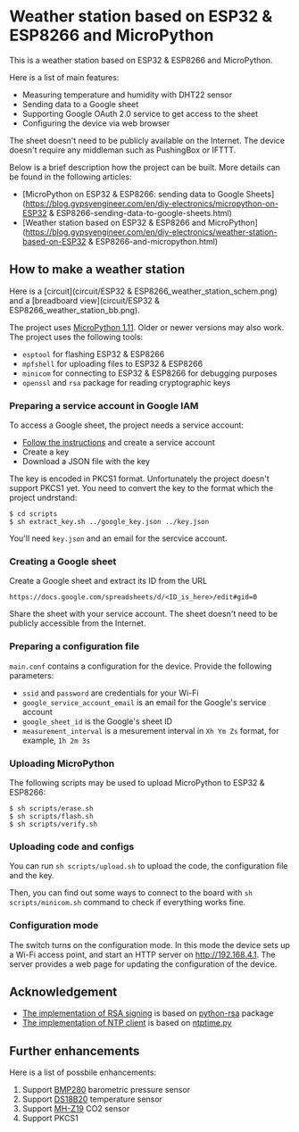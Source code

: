 # Weather station based on ESP32 & ESP8266 and MicroPython

This is a weather station based on ESP32 & ESP8266 and MicroPython.

Here is a list of main features:

*  Measuring temperature and humidity with DHT22 sensor
*  Sending data to a Google sheet
*  Supporting Google OAuth 2.0 service to get access to the sheet
*  Configuring the device via web browser

The sheet doesn't need to be publicly available on the Internet. The device doesn't require any middleman such as PushingBox or IFTTT.

Below is a brief description how the project can be built. More details can be found in the following articles:

*  [MicroPython on ESP32 & ESP8266: sending data to Google Sheets](https://blog.gypsyengineer.com/en/diy-electronics/micropython-on-ESP32 & ESP8266-sending-data-to-google-sheets.html)
*  [Weather station based on ESP32 & ESP8266 and MicroPython](https://blog.gypsyengineer.com/en/diy-electronics/weather-station-based-on-ESP32 & ESP8266-and-micropython.html)

## How to make a weather station

Here is a [circuit](circuit/ESP32 & ESP8266_weather_station_schem.png) and a [breadboard view](circuit/ESP32 & ESP8266_weather_station_bb.png).

The project uses [MicroPython 1.11](https://github.com/micropython/micropython/tree/v1.11). Older or newer versions may also work. The project uses the following tools:

*  `esptool` for flashing ESP32 & ESP8266
*  `mpfshell` for uploading files to ESP32 & ESP8266
*  `minicom` for connecting to ESP32 & ESP8266 for debugging purposes
*  `openssl` and `rsa` package for reading cryptographic keys

### Preparing a service account in Google IAM

To access a Google sheet, the project needs a service account:

*  [Follow the instructions](https://developers.google.com/identity/protocols/OAuth2ServiceAccount) and create a service account
*  Create a key
*  Download a JSON file with the key

The key is encoded in PKCS1 format. Unfortunately the project doesn't support PKCS1 yet. You need to convert the key to the format which the project undrstand:

```
$ cd scripts
$ sh extract_key.sh ../google_key.json ../key.json
```

You'll need `key.json` and an email for the sercvice account.

### Creating a Google sheet

Create a Google sheet and extract its ID from the URL

```
https://docs.google.com/spreadsheets/d/<ID_is_here>/edit#gid=0
```

Share the sheet with your service account. The sheet doesn't need to be publicly accessible from the Internet.

### Preparing a configuration file

`main.conf` contains a configuration for the device. Provide the following parameters:

*  `ssid` and `password` are credentials for your Wi-Fi
*  `google_service_account_email` is an email for the Google's service account
*  `google_sheet_id` is the Google's sheet ID
*  `measurement_interval` is a mesurement interval in `Xh Ym Zs` format, for example, `1h 2m 3s`

### Uploading MicroPython

The following scripts may be used to upload MicroPython to ESP32 & ESP8266:

```
$ sh scripts/erase.sh
$ sh scripts/flash.sh
$ sh scripts/verify.sh
```

### Uploading code and configs

You can run `sh scripts/upload.sh` to upload the code, the configuration file and the key.

Then, you can find out some ways to connect to the board with `sh scripts/minicom.sh` command to check if everything works fine.

### Configuration mode

The switch turns on the configuration mode. In this mode the device sets up a Wi-Fi access point, and start an HTTP server on http://192.168.4.1. The server provides a web page for updating the configuration of the device.

## Acknowledgement

*  [The implementation of RSA signing](src/rsa) is based on [python-rsa](https://github.com/sybrenstuvel/python-rsa/) package
*  [The implementation of NTP client](src/ntp.py) is based on [ntptime.py](https://github.com/micropython/micropython/blob/master/ports/esp8266/modules/ntptime.py)

## Further enhancements

Here is a list of possbile enhancements:

1.  Support [BMP280](https://www.bosch-sensortec.com/bst/products/all_products/bmp280) barometric pressure sensor
1.  Support [DS18B20](https://datasheets.maximintegrated.com/en/ds/DS18B20.pdf) temperature sensor
1.  Support [MH-Z19](https://www.winsen-sensor.com/d/files/PDF/Infrared%20Gas%20Sensor/NDIR%20CO2%20SENSOR/MH-Z19%20CO2%20Ver1.0.pdf) CO2 sensor
1.  Support PKCS1
